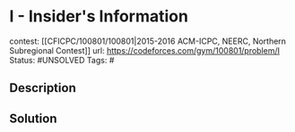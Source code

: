 # I - Insider's Information

contest: [[CFICPC/100801/100801|2015-2016 ACM-ICPC, NEERC, Northern Subregional Contest]]
url: https://codeforces.com/gym/100801/problem/I
Status: #UNSOLVED
Tags: #

## Description

## Solution

